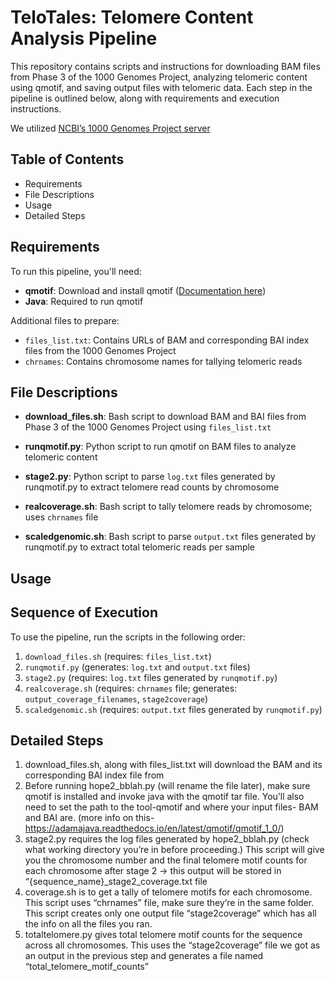 # TeloTales: Telomere Content Analysis Pipeline

This repository contains scripts and instructions for downloading BAM files from Phase 3 of the 1000 Genomes Project, analyzing telomeric content using qmotif, and saving output files with telomeric data. Each step in the pipeline is outlined below, along with requirements and execution instructions.

We utilized [NCBI’s 1000 Genomes Project server](https://www.ncbi.nlm.nih.gov/projects/faspftp/1000genomes/)


## Table of Contents
* Requirements
* File Descriptions
* Usage
* Detailed Steps

## Requirements
To run this pipeline, you'll need:
* **qmotif**: Download and install qmotif ([Documentation here](https://adamajava.readthedocs.io/en/latest/qmotif/qmotif_1_0/))
* **Java**: Required to run qmotif

Additional files to prepare:
* `files_list.txt`: Contains URLs of BAM and corresponding BAI index files from the 1000 Genomes Project
* `chrnames`: Contains chromosome names for tallying telomeric reads

## File Descriptions
* **download_files.sh**: Bash script to download BAM and BAI files from Phase 3 of the 1000 Genomes Project using `files_list.txt`

* **runqmotif.py**: Python script to run qmotif on BAM files to analyze telomeric content
* **stage2.py**: Python script to parse `log.txt` files generated by runqmotif.py to extract telomere read counts by chromosome
* **realcoverage.sh**: Bash script to tally telomere reads by chromosome; uses `chrnames` file
* **scaledgenomic.sh**: Bash script to parse `output.txt` files generated by runqmotif.py to extract total telomeric reads per sample

## Usage
## Sequence of Execution
To use the pipeline, run the scripts in the following order:
1. `download_files.sh` (requires: `files_list.txt`)
2. `runqmotif.py` (generates: `log.txt` and `output.txt` files)
3. `stage2.py` (requires: `log.txt` files generated by `runqmotif.py`)
4. `realcoverage.sh` (requires: `chrnames` file; generates: `output_coverage_filenames`, `stage2coverage`)
5. `scaledgenomic.sh` (requires: `output.txt` files generated by `runqmotif.py`)


## Detailed Steps






1.	download_files.sh, along with files_list.txt will download the BAM and its corresponding BAI index file from 
2.	Before running hope2_bblah.py (will rename the file later), make sure qmotif is installed and invoke java with the qmotif tar file. You’ll also need to set the path to the tool-qmotif and where your input files- BAM and BAI are. (more info on this-https://adamajava.readthedocs.io/en/latest/qmotif/qmotif_1_0/)
3.	stage2.py requires the log files generated by hope2_bblah.py (check what working directory you’re in before proceeding.) This script will give you the chromosome number and the final telomere motif counts for each chromosome after stage 2 -> this output will be stored in “{sequence_name}_stage2_coverage.txt file
4.	coverage.sh is to get a tally of telomere motifs for each chromosome. This script uses “chrnames” file, make sure they’re in the same folder. This script creates only one output file “stage2coverage” which has all the info on all the files you ran. 
5.	totaltelomere.py gives total telomere motif counts for the sequence across all chromosomes. This uses the “stage2coverage” file we got as an output in the previous step and generates a file named “total_telomere_motif_counts”


